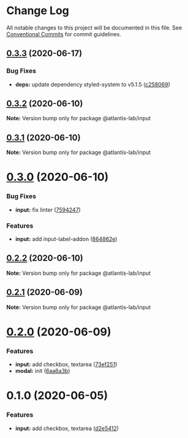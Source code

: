 # Change Log

All notable changes to this project will be documented in this file.
See [Conventional Commits](https://conventionalcommits.org) for commit guidelines.

## [0.3.3](https://github.com/Atlantis-Lab/uikit/compare/@atlantis-lab/input@0.3.2...@atlantis-lab/input@0.3.3) (2020-06-17)


### Bug Fixes

* **deps:** update dependency styled-system to v5.1.5 ([c258069](https://github.com/Atlantis-Lab/uikit/commit/c258069163a114ab5409266cd4cfb375abb5e753))





## [0.3.2](https://github.com/Atlantis-Lab/uikit/compare/@atlantis-lab/input@0.3.1...@atlantis-lab/input@0.3.2) (2020-06-10)

**Note:** Version bump only for package @atlantis-lab/input





## [0.3.1](https://github.com/Atlantis-Lab/uikit/compare/@atlantis-lab/input@0.3.0...@atlantis-lab/input@0.3.1) (2020-06-10)

**Note:** Version bump only for package @atlantis-lab/input





# [0.3.0](https://github.com/Atlantis-Lab/uikit/compare/@atlantis-lab/input@0.2.2...@atlantis-lab/input@0.3.0) (2020-06-10)


### Bug Fixes

* **input:** fix linter ([7594247](https://github.com/Atlantis-Lab/uikit/commit/75942479ef88b8dca083e94abac8ce9cbc9dd528))


### Features

* **input:** add input-label-addon ([864862e](https://github.com/Atlantis-Lab/uikit/commit/864862e634274eeef484abdc64b41a27eeebf3ac))





## [0.2.2](https://github.com/Atlantis-Lab/uikit/compare/@atlantis-lab/input@0.2.1...@atlantis-lab/input@0.2.2) (2020-06-10)

**Note:** Version bump only for package @atlantis-lab/input





## [0.2.1](https://github.com/Atlantis-Lab/uikit/compare/@atlantis-lab/input@0.2.0...@atlantis-lab/input@0.2.1) (2020-06-09)

**Note:** Version bump only for package @atlantis-lab/input





# [0.2.0](https://github.com/Atlantis-Lab/uikit/compare/@atlantis-lab/input@0.1.0...@atlantis-lab/input@0.2.0) (2020-06-09)


### Features

* **input:** add checkbox, textarea ([73ef251](https://github.com/Atlantis-Lab/uikit/commit/73ef251e1ff950b381728d85a7c3813fbc0e611f))
* **modal:** init ([6aa6a3b](https://github.com/Atlantis-Lab/uikit/commit/6aa6a3b46be9dfe391b0ec67502eedc228e3d9f6))





# 0.1.0 (2020-06-05)

### Features

- **input:** add checkbox, textarea ([d2e5412](https://github.com/Atlantis-Lab/uikit/commit/d2e5412515325a99f660bbc6658787ebbdf79a43))
